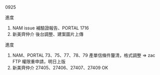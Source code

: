 0925

進度

1. NAM issue 補驗證報告、PORTAL 1716
2. 新美齊仲介 後台調整、建案圖片上傳

進度

1. NAM、PORTAL 73、75、77、78、79 產單信條件釐清，格式調整 => zac FTP 權限重申請，明日上版
3. 新美齊仲介 27405、27406、27407、27409 OK

